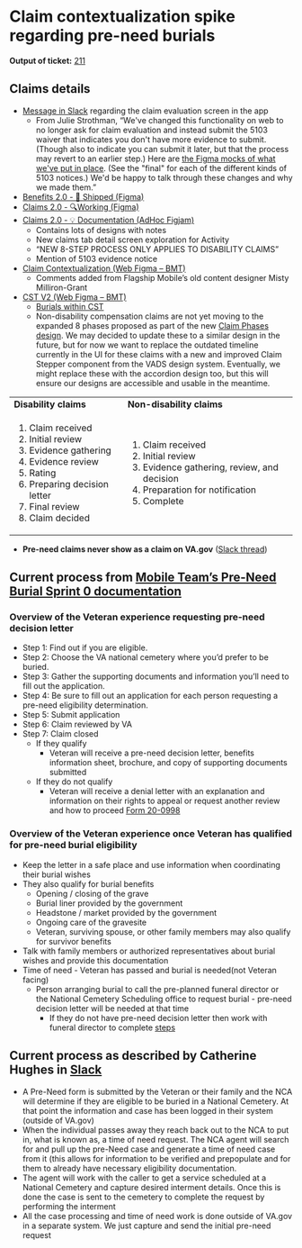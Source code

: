 # Claim contextualization spike regarding pre-need burials

__Output of ticket:__ [211](https://github.com/department-of-veterans-affairs/va-mobile-feature-support/issues/211)


## Claims details



* [Message in Slack](https://dsva.slack.com/archives/C07SD9P7XB9/p1737125042278879?thread_ts=1736806052.889859&cid=C07SD9P7XB9) regarding the claim evaluation screen in the app
    * From Julie Strothman, “We've changed this functionality on web to no longer ask for claim evaluation and instead submit the 5103 waiver that indicates you don't have more evidence to submit. (Though also to indicate you can submit it later, but that the process may revert to an earlier step.) Here are [the Figma mocks of what we've put in place](https://www.figma.com/design/BUdMIxAiIutG12rZxZ0cg1/Claim-Letters-Navigation-%2B-5103-Alert-Updates?node-id=2752-8875&t=FczpnllmEWbjbTA3-4). (See the "final" for each of the different kinds of 5103 notices.) We'd be happy to talk through these changes and why we made them.”
* [Benefits 2.0 - 🚢 Shipped (Figma)](https://www.figma.com/design/p0vlRz38TKIOwWDfI2bGc7/Benefits-2.0---%F0%9F%9A%A2-Shipped---VA-Mobile?m=auto&node-id=2198-30184&t=aOjB9jumTDYfcgH4-1)
* [Claims 2.0 - 🔍Working (Figma)](https://www.figma.com/design/kSlXLwTVLunM0fqCG95k5x/Claims-2.0---%F0%9F%94%8D-Working---VA-Mobile?node-id=1768-9665&t=dLCUOQ2UcP8w8if1-1)
* [Claims 2.0 - 💡 Documentation (AdHoc Figjam)](https://www.figma.com/board/i6WG4mn2BZfmXZkMbcZCvx/Claims-2.0---%F0%9F%92%A1-Documentation---VA-Mobile?node-id=287-3897&t=Wwt3GCRT9ov2Fyoh-1)
    * Contains lots of designs with notes
    * New claims tab detail screen exploration for Activity
    * “NEW 8-STEP PROCESS ONLY APPLIES TO DISABILITY CLAIMS”
    * Mention of 5103 evidence notice
* [Claim Contextualization (Web Figma – BMT)](https://www.figma.com/design/bWELjWsVqkf3BDx0PXqqam/Claim-Contextualization?node-id=1835-8610&t=Stkl6IBb1AqmAaOH-1)
    * Comments added from Flagship Mobile’s old content designer Misty Milliron-Grant
* [CST V2 (Web Figma – BMT)](https://www.figma.com/design/F8U4wddaFouUPVd4mGBMDI/CST-V2?node-id=621-6308&t=FhXsqw3kljV0B1nZ-1)
    * [Burials within CST](https://www.figma.com/design/F8U4wddaFouUPVd4mGBMDI/CST-V2?node-id=621-6308&t=FhXsqw3kljV0B1nZ-1)
    * Non-disability compensation claims are not yet moving to the expanded 8 phases proposed as part of the new [Claim Phases design](https://www.figma.com/design/bWELjWsVqkf3BDx0PXqqam/Claim-Contextualization?node-id=1-12453&t=Stkl6IBb1AqmAaOH-1). We may decided to update these to a similar design in the future, but for now we want to replace the outdated timeline currently in the UI for these claims with a new and improved Claim Stepper component from the VADS design system. Eventually, we might replace these with the accordion design too, but this will ensure our designs are accessible and usable in the meantime.

<table>
  <tr>
   <td>
<strong>Disability claims</strong>
   </td>
   <td><strong>Non-disability claims</strong>
   </td>
  </tr>
  <tr>
   <td>
<ol>

<li>Claim received</li>

<li>Initial review</li>

<li>Evidence gathering</li>

<li>Evidence review</li>

<li>Rating</li>

<li>Preparing decision letter</li>

<li>Final review</li>

<li>Claim decided</li>
</ol>
   </td>
   <td>
<ol>

<li>Claim received</li>

<li>Initial review</li>

<li>Evidence gathering, review, and decision</li>

<li>Preparation for notification</li>

<li>Complete</li>
</ol>
   </td>
  </tr>
</table>




* __Pre-need claims never show as a claim on VA.gov__ ([Slack thread](https://dsva.slack.com/archives/C03QC459M0C/p1738774231517579))


## Current process from [Mobile Team’s Pre-Need Burial Sprint 0 documentation](https://github.com/department-of-veterans-affairs/va.gov-team/blob/master/products/va-mobile-app/features/PreNeed%20Burial%20Claim/PreNeedBurialClaim.md)


### __Overview of the Veteran experience requesting pre-need decision letter__



* Step 1: Find out if you are eligible.
* Step 2: Choose the VA national cemetery where you’d prefer to be buried.
* Step 3: Gather the supporting documents and information you’ll need to fill out the application.
* Step 4: Be sure to fill out an application for each person requesting a pre-need eligibility determination.
* Step 5: Submit application
* Step 6: Claim reviewed by VA
* Step 7: Claim closed
    * If they qualify
        * Veteran will receive a pre-need decision letter, benefits information sheet, brochure, and copy of supporting documents submitted
    * If they do not qualify
        * Veteran will receive a denial letter with an explanation and information on their rights to appeal or request another review and how to proceed [Form 20-0998](https://www.va.gov/find-forms/about-form-20-0998/)


### __Overview of the Veteran experience__ once Veteran has qualified for pre-need burial eligibility



* Keep the letter in a safe place and use information when coordinating their burial wishes
* They also qualify for burial benefits
    * Opening / closing of the grave
    * Burial liner provided by the government
    * Headstone / market provided by the government
    * Ongoing care of the gravesite
    * Veteran, surviving spouse, or other family members may also qualify for survivor benefits
* Talk with family members or authorized representatives about burial wishes and provide this documentation
* Time of need - Veteran has passed and burial is needed(not Veteran facing)
    * Person arranging burial to call the pre-planned funeral director or the National Cemetery Scheduling office to request burial - pre-need decision letter will be needed at that time
        * If they do not have pre-need decision letter then work with funeral director to complete [steps](https://www.va.gov/burials-memorials/schedule-a-burial/)


## Current process as described by Catherine Hughes in [Slack](https://dsva.slack.com/archives/C03QC459M0C/p1738774549212579?thread_ts=1738774231.517579&cid=C03QC459M0C)



* A Pre-Need form is submitted by the Veteran or their family and the NCA will determine if they are eligible to be buried in a National Cemetery.  At that point the information and case has been logged in their system (outside of VA.gov)
* When the individual passes away they reach back out to the NCA to put in, what is known as, a time of need request.  The NCA agent will search for and pull up the pre-Need case and generate a time of need case from it (this allows for information to be verified and prepopulate and for them to already have necessary eligibility documentation.
* The agent will work with the caller to get a service scheduled at a National Cemetery and capture desired interment details. Once this is done the case is sent to the cemetery to complete the request by performing the interment
* All the case processing and time of need work is done outside of VA.gov in a separate system.  We just capture and send the initial pre-need request
